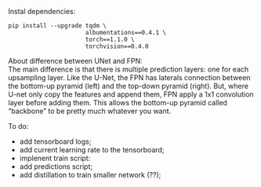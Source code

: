 
Instal dependencies:  
```
pip install --upgrade tqdm \
                      albumentations==0.4.1 \
                      torch==1.1.0 \ 
                      torchvision==0.4.0
```  

About difference between UNet and FPN:  
 The main difference is that there is multiple prediction layers: one for each upsampling layer. Like the U-Net, the FPN has laterals connection between the bottom-up pyramid (left) and the top-down pyramid (right). But, where U-net only copy the features and append them, FPN apply a 1x1 convolution layer before adding them. This allows the bottom-up pyramid called “backbone” to be pretty much whatever you want.  

To do:  
 - add tensorboard logs;  
 - add current learning rate to the tensorboard;  
 - implenent train script:  
 - add predictions script;  
 - add distillation to train smaller network (??);  
